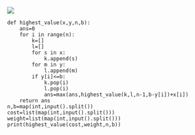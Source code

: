 ![](C:\Users\宋铠仁\AppData\Roaming\Typora\typora-user-images\image-20241201211727393.png)

```
def highest_value(x,y,n,b):
    ans=0
    for i in range(n):
        k=[]
        l=[]
        for s in x:
            k.append(s)
        for m in y:
            l.append(m)
        if y[i]<=b:
            k.pop(i)
            l.pop(i)
            ans=max(ans,highest_value(k,l,n-1,b-y[i])+x[i])
    return ans
n,b=map(int,input().split())
cost=list(map(int,input().split()))
weight=list(map(int,input().split()))
print(highest_value(cost,weight,n,b))
```